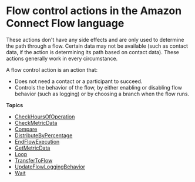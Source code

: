 # Flow control actions in the Amazon Connect Flow language<a name="flow-control-actions"></a>

These actions don't have any side effects and are only used to determine the path through a flow\. Certain data may not be available \(such as contact data, if the action is determining its path based on contact data\)\. These actions generally work in every circumstance\.

A flow control action is an action that:
+ Does not need a contact or a participant to succeed\.
+ Controls the behavior of the flow, by either enabling or disabling flow behavior \(such as logging\) or by choosing a branch when the flow runs\.

**Topics**
+ [CheckHoursOfOperation](flow-control-actions-checkhoursofoperation.md)
+ [CheckMetricData](flow-control-actions-checkmetricdata.md)
+ [Compare](flow-control-actions-compare.md)
+ [DistributeByPercentage](flow-control-actions-distributebypercentage.md)
+ [EndFlowExecution](flow-control-actions-endflowexecution.md)
+ [GetMetricData](flow-control-actions-getmetricdata.md)
+ [Loop](flow-control-actions-loop.md)
+ [TransferToFlow](flow-control-actions-transfertoflow.md)
+ [UpdateFlowLoggingBehavior](flow-control-actions-updateflowloggingbehavior.md)
+ [Wait](flow-control-actions-wait.md)
